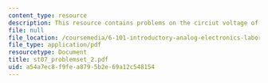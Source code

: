 ```yaml
---
content_type: resource
description: This resource contains problems on the circiut voltage of the transistor.
file: null
file_location: /coursemedia/6-101-introductory-analog-electronics-laboratory-spring-2007/a54a7ec8f9fea8795b2e69a12c548154_st07_problemset_2.pdf
file_type: application/pdf
resourcetype: Document
title: st07_problemset_2.pdf
uid: a54a7ec8-f9fe-a879-5b2e-69a12c548154
---
```

